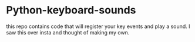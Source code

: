 # Python-keyboard-sounds
this repo contains code that will register your key events and play a sound.
I saw this over insta and thought of making my own.
